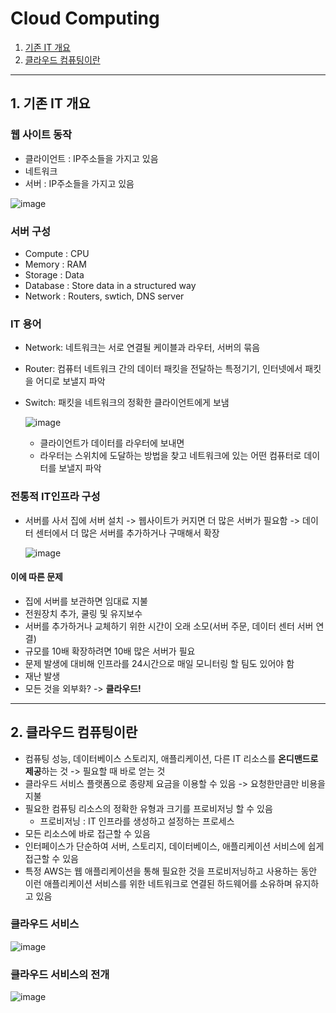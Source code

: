 # Cloud Computing

1. [기존 IT 개요](#1-기존-IT-개요)
2. [클라우드 컴퓨팅이란](#2-클라우드-컴퓨팅이란)

---

## 1. 기존 IT 개요

### 웹 사이트 동작
- 클라이언트 : IP주소들을 가지고 있음
- 네트워크
- 서버 : IP주소들을 가지고 있음

![image](https://github.com/seonwook97/Certificate/assets/92377162/3aaa12d4-4622-426e-b0b7-b1d113657448)

### 서버 구성
- Compute : CPU
- Memory : RAM
- Storage : Data
- Database : Store data in a structured way
- Network : Routers, swtich, DNS server

### IT 용어
- Network: 네트워크는 서로 연결될 케이블과 라우터, 서버의 묶음
- Router: 컴퓨터 네트워크 간의 데이터 패킷을 전달하는 특정기기, 인터넷에서 패킷을 어디로 보낼지 파악
- Switch: 패킷을 네트워크의 정확한 클라이언트에게 보냄
  
  ![image](https://github.com/seonwook97/Certificate/assets/92377162/acd6b247-6f08-43b5-91e5-c20393253a26)
  - 클라이언트가 데이터를 라우터에 보내면 
  - 라우터는 스위치에 도달하는 방법을 찾고 네트워크에 있는 어떤 컴퓨터로 데이터를 보낼지 파악

### 전통적 IT인프라 구성
- 서버를 사서 집에 서버 설치 -> 웹사이트가 커지면 더 많은 서버가 필요함 -> 데이터 센터에서 더 많은 서버를 추가하거나 구매해서 확장

  ![image](https://github.com/seonwook97/Certificate/assets/92377162/6ea55112-692e-46b5-a202-f0a2802d6558)

#### 이에 따른 문제
- 집에 서버를 보관하면 임대료 지불
- 전원장치 추가, 쿨링 및 유지보수
- 서버를 추가하거나 교체하기 위한 시간이 오래 소모(서버 주문, 데이터 센터 서버 연결)
- 규모를 10배 확장하려면 10배 많은 서버가 필요 
- 문제 발생에 대비해 인프라를 24시간으로 매일 모니터링 할 팀도 있어야 함
- 재난 발생
- 모든 것을 외부화? -> **클라우드!**

---

## 2. 클라우드 컴퓨팅이란
- 컴퓨팅 성능, 데이터베이스 스토리지, 애플리케이션, 다른 IT 리소스를 **온디맨드로 제공**하는 것 -> 필요할 때 바로 얻는 것
- 클라우드 서비스 플랫폼으로 종량제 요금을 이용할 수 있음 -> 요청한만큼만 비용을 지불
- 필요한 컴퓨팅 리소스의 정확한 유형과 크기를 프로비저닝 할 수 있음
  - 프로비저닝 : IT 인프라를 생성하고 설정하는 프로세스     
- 모든 리소스에 바로 접근할 수 있음
- 인터페이스가 단순하여 서버, 스토리지, 데이터베이스, 애플리케이션 서비스에 쉽게 접근할 수 있음
- 특정 AWS는 웹 애플리케이션을 통해 필요한 것을 프로비저닝하고 사용하는 동안 이런 애플리케이션 서비스를 위한 네트워크로 연결된 하드웨어를 소유하며 유지하고 있음

### 클라우드 서비스

  ![image](https://github.com/seonwook97/Certificate/assets/92377162/0e3e7f2d-470d-46f3-90bd-cf2dfb46b74a)

### 클라우드 서비스의 전개

  ![image](https://github.com/seonwook97/Certificate/assets/92377162/b964ffac-5cbd-421e-a1eb-0470a6a97570)

### 
